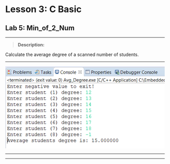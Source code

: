 # Lesson 3: C Basic
## Lab 5: Min_of_2_Num
___
> **Description:**

Calculate the average degree of a scanned number of students.
___
![Console ScShot](https://raw.githubusercontent.com/Lobna-ElFadali/Embedded-Systems_Diploma/main/U2_C-Programming/L3_C-Basics/Lecture/Labs/Lab5-Avg_Degree/Console_Avg_Degree.PNG "Console ScreenShot")
___
___






